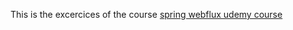 This is the excercices of the course [spring webflux udemy course](https://www.udemy.com/course/programacion-reactiva-con-spring-webflux-reactor)


